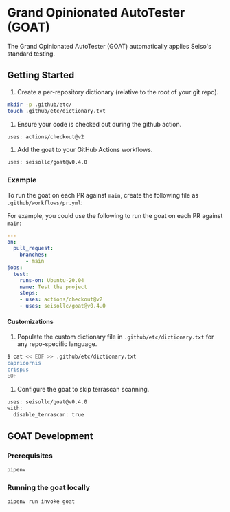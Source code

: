 # Grand Opinionated AutoTester (GOAT)
The Grand Opinionated AutoTester (GOAT) automatically applies Seiso's standard testing.

## Getting Started
1. Create a per-repository dictionary (relative to the root of your git repo).
```bash
mkdir -p .github/etc/
touch .github/etc/dictionary.txt
```
1. Ensure your code is checked out during the github action.
```bash
uses: actions/checkout@v2
```
1. Add the goat to your GitHub Actions workflows.
```bash
uses: seisollc/goat@v0.4.0
```

### Example
To run the goat on each PR against `main`, create the following file as `.github/workflows/pr.yml`:

For example, you could use the following to run the goat on each PR against `main`:
```yml
---
on:
  pull_request:
    branches:
      - main
jobs:
  test:
    runs-on: Ubuntu-20.04
    name: Test the project
    steps:
    - uses: actions/checkout@v2
    - uses: seisollc/goat@v0.4.0
```

#### Customizations
1. Populate the custom dictionary file in `.github/etc/dictionary.txt` for any repo-specific language.
```bash
$ cat << EOF >> .github/etc/dictionary.txt
capricornis
crispus
EOF
```
1. Configure the goat to skip terrascan scanning.
```bash
uses: seisollc/goat@v0.4.0
with:
  disable_terrascan: true
```

## GOAT Development
### Prerequisites
```bash
pipenv
```

### Running the goat locally
```bash
pipenv run invoke goat
```
